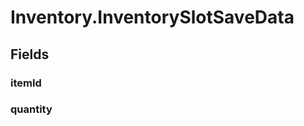 # Inventory.InventorySlotSaveData

## Fields

### itemId

<div><Declaration modifier="public string" content=" <span>&lt;span class=&quot;field&quot;&gt;itemId&lt;/span&gt;</span>"></Declaration></div>

### quantity

<div><Declaration modifier="public int" content=" <span>&lt;span class=&quot;field&quot;&gt;quantity&lt;/span&gt;</span>"></Declaration></div>

